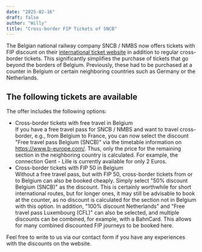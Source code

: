 ```yaml
---
date: "2025-02-16"
draft: false
author: "Willy"
title: "Cross-border FIP Tickets of SNCB"
---
```


The Belgian national railway company SNCB / NMBS now offers tickets with FIP discount on their [international ticket website](https://www.b-europe.com/) in addition to regular cross-border tickets. This significantly simplifies the purchase of tickets that go beyond the borders of Belgium. Previously, these had to be purchased at a counter in Belgium or certain neighboring countries such as Germany or the Netherlands.

## The following tickets are available

The offer includes the following options:  
- Cross-border tickets with free travel in Belgium  
If you have a free travel pass for SNCB / NMBS and want to travel cross-border, e.g., from Belgium to France, you can now select the discount "Free travel pass Belgium (SNCB)" via the timetable information on https://www.b-europe.com/. Thus, only the price for the remaining section in the neighboring country is calculated. For example, the connection Gent - Lille is currently available for only 2 Euros.
- Cross-border tickets with FIP 50 in Belgium  
Without a free travel pass, but with FIP 50, cross-border tickets from or to Belgium can also be booked cheaply. Simply select "50% discount Belgium (SNCB)" as the discount. This is certainly worthwhile for short international routes, but for longer ones, it may still be advisable to book at the counter, as no discount is calculated for the section not in Belgium with this option.
In addition, "100% discount Netherlands" and "Free travel pass Luxembourg (CFL)" can also be selected, and multiple discounts can be combined, for example, with a BahnCard. This allows for many combined discounted FIP journeys to be booked here.

Feel free to write to us via our contact form if you have any experiences with the discounts on the website.

